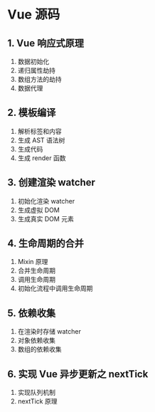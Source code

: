 # Vue 源码

## 1. Vue 响应式原理

1. 数据初始化
2. 递归属性劫持
3. 数组方法的劫持
4. 数据代理

## 2. 模板编译

1. 解析标签和内容
2. 生成 AST 语法树
3. 生成代码
4. 生成 render 函数

## 3. 创建渲染 watcher

1. 初始化渲染 watcher
2. 生成虚拟 DOM
3. 生成真实 DOM 元素

## 4. 生命周期的合并

1. Mixin 原理
2. 合并生命周期
3. 调用生命周期
4. 初始化流程中调用生命周期

## 5. 依赖收集

1. 在渲染时存储 watcher
2. 对象依赖收集
3. 数组的依赖收集

## 6. 实现 Vue 异步更新之 nextTick

1. 实现队列机制
2. nextTick 原理

